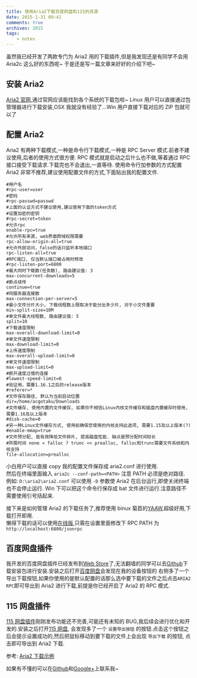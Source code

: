 ```yaml
---
title: 使用Aria2下载百度网盘和115的资源
date: 2015-1-31 09:41
comments: true
archives: 2015
tags:
	- notes
---
```


虽然我已经开发了两款专门为 Aria2 用的下载插件,但是我发现还是有同学不会用 Aria2c 这么好的东西呢~
于是还是写一篇文章来好好的介绍下吧~

## 安装 Aria2

[Aria2 官网](http://aria2.sourceforge.net/),通过官网应该能找到各个系统的下载包啦~
Linux 用户可以直接通过包管理器进行下载安装,OSX 我就没有经验了...Win 用户直接下载对应的 ZIP 包就可以了

## 配置 Aria2

Aria2 有两种下载模式,一种是命令行下载模式,一种是 RPC Server 模式.前者不建议使用,后者的使用方式很方便.
RPC 模式就是启动之后什么也不做,等着通过 RPC 接口接受下载请求.下载完也不会退出,一直等待.
使用命令行加参数的方式配置 Aria2 非常不推荐,建议使用配置文件的方式,下面贴出我的配置文件.

```
#用户名
#rpc-user=user
#密码
#rpc-passwd=passwd
#上面的认证方式不建议使用,建议使用下面的token方式
#设置加密的密钥
#rpc-secret=token
#允许rpc
enable-rpc=true
#允许所有来源, web界面跨域权限需要
rpc-allow-origin-all=true
#允许外部访问，false的话只监听本地端口
rpc-listen-all=true
#RPC端口, 仅当默认端口被占用时修改
#rpc-listen-port=6800
#最大同时下载数(任务数), 路由建议值: 3
max-concurrent-downloads=5
#断点续传
continue=true
#同服务器连接数
max-connection-per-server=5
#最小文件分片大小, 下载线程数上限取决于能分出多少片, 对于小文件重要
min-split-size=10M
#单文件最大线程数, 路由建议值: 5
split=10
#下载速度限制
max-overall-download-limit=0
#单文件速度限制
max-download-limit=0
#上传速度限制
max-overall-upload-limit=0
#单文件速度限制
max-upload-limit=0
#断开速度过慢的连接
#lowest-speed-limit=0
#验证用，需要1.16.1之后的release版本
#referer=*
#文件保存路径, 默认为当前启动位置
dir=/home/acgotaku/Downloads
#文件缓存, 使用内置的文件缓存, 如果你不相信Linux内核文件缓存和磁盘内置缓存时使用, 需要1.16及以上版本
#disk-cache=0
#另一种Linux文件缓存方式, 使用前确保您使用的内核支持此选项, 需要1.15及以上版本(?)
#enable-mmap=true
#文件预分配, 能有效降低文件碎片, 提高磁盘性能. 缺点是预分配时间较长
#所需时间 none < falloc ? trunc << prealloc, falloc和trunc需要文件系统和内核支持
file-allocation=prealloc
```

小白用户可以直接 copy 我的配置文件保存成 aria2.conf 进行使用.  
然后在终端里面输入 `aria2c --conf-path=<PATH>`
注意 PATH 必须是绝对路径.  
例如: `D:\aria2\aria2.conf` 可以使用 `-D` 参数使 Aria2 在后台运行,即使关闭终端也不会停止运行.
Win 下可以把这个命令行保存成 bat 文件进行运行.注意路径不需要使用引号括起来.

接下来是如何管理 Aria2 的下载任务了,推荐使用 binux 菊苣的[YAAW](http://binux.github.io/yaaw/),超级好用,下载打开即用.  
懒得下载的话可以使用[在线版](http://binux.github.io/yaaw/demo/),只需在设置里面修改下 RPC PATH 为 `http://localhost:6800/jsonrpc`

## 百度网盘插件

我开发的百度网盘插件已经发布到[Web Store](http://goo.gl/bPpaAS)了,无法翻墙的同学可以去[Github](https://github.com/acgotaku/BaiduExporter/releases)下载安装包进行安装.安装之后打开[百度网盘](http://pan.baidu.com/disk/home)会发现在我的设备按钮的
右侧多了一个导出下载按钮,如果你使用的是默认配置的话那么选中要下载的文件之后点击`ARIA2 RPC`即可导出到 Aria2 进行下载,前提是你已经开启了 Aria2 的 RPC 模式.

## 115 网盘插件

[115 网盘插件](https://chrome.google.com/webstore/detail/115exporter/ojafklbojgenkohhdgdjeaepnbjffdjf)刚刚发布功能还不完善,可能还有未知的 BUG,我后续会进行优化和开发的.安装之后打开[115 网盘](http://115.com/?mode=wangpan),
会发现多了一个 `设置导出按钮` 的按钮.点击这个按钮之后会提示设置成功的,然后把鼠标移动到要下载的文件上会出现 `导出下载` 的按钮,
点击即可导出到 Aria2 下载.

参考: [Aria2 下载示例](http://blog.binux.me/2012/12/aria2-examples/)

如果有不懂的可以在[Github](https://github.com/acgotaku)和[Google+](https://plus.google.com/u/0/+%E9%9B%AA%E6%9C%88%E7%A7%8B%E6%B0%B4%E9%85%B1/posts)上联系我~
